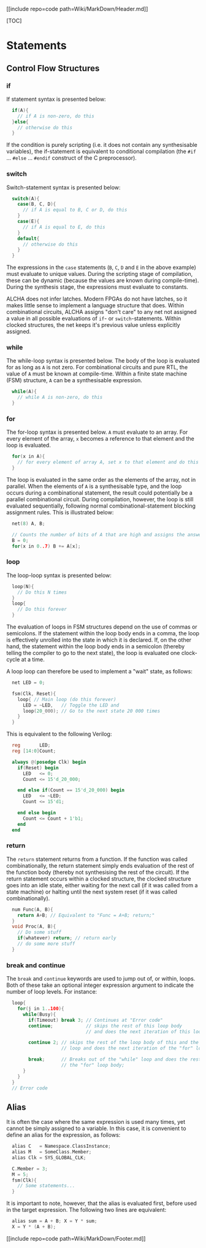 [[include repo=code path=Wiki/MarkDown/Header.md]]

[TOC]

# Statements

## Control Flow Structures

### if

If statement syntax is presented below:

```C++
  if(A){
    // if A is non-zero, do this
  }else{
    // otherwise do this
  }
```

If the condition is purely scripting (i.e. it does not contain any synthesisable variables), the if-statement is equivalent to conditional compilation (the `#if` ... `#else` ... `#endif` construct of the C preprocessor).

### switch

Switch-statement syntax is presented below:

```C++
  switch(A){
    case(B, C, D){
      // if A is equal to B, C or D, do this
    }
    case(E){
      // if A is equal to E, do this
    }
    default{
      // otherwise do this
    }
  }
```

The expressions in the `case` statements (`B`, `C`, `D` and `E` in the above example) must evaluate to unique values.  During the scripting stage of compilation, these can be dynamic (because the values are known during compile-time).  During the synthesis stage, the expressions must evaluate to constants.

ALCHA does not infer latches.  Modern FPGAs do not have latches, so it makes little sense to implement a language structure that does.  Within combinational circuits, ALCHA assigns "don't care" to any net not assigned a value in all possible evaluations of `if`- or `switch`-statements.  Within clocked structures, the net keeps it's previous value unless explicitly assigned.

### while

The while-loop syntax is presented below.  The body of the loop is evaluated for as long as `A` is not zero.  For combinational circuits and pure RTL, the value of `A` must be known at compile-time.  Within a finite state machine (FSM) structure, `A` can be a synthesisable expression.

```C++
  while(A){
    // while A is non-zero, do this
  }
```

### for

The for-loop syntax is presented below.  `A` must evaluate to an array.  For every element of the array, `x` becomes a reference to that element and the loop is evaluated.  

```C++
  for(x in A){
    // for every element of array A, set x to that element and do this
  }
```

The loop is evaluated in the same order as the elements of the array, not in parallel.  When the elements of `A` is a synthesisable type, and the loop occurs during a combinational statement, the result could potentially be a parallel combinational circuit.  During compilation, however, the loop is still evaluated sequentially, following normal combinational-statement blocking assignment rules.  This is illustrated below:

```C++
  net(8) A, B;

  // Counts the number of bits of A that are high and assigns the answer to B
  B = 0;
  for(x in 0..7) B += A[x];
```

### loop

The loop-loop syntax is presented below:

```C++
  loop(N){
    // Do this N times
  }
  loop{
    // Do this forever
  }
```

The evaluation of loops in FSM structures depend on the use of commas or semicolons.  If the statement within the loop body ends in a comma, the loop is effectively unrolled into the state in which it is declared.  If, on the other hand, the statement within the loop body ends in a semicolon (thereby telling the compiler to go to the next state), the loop is evaluated one clock-cycle at a time.

A loop loop can therefore be used to implement a "wait" state, as follows:

```C++
  net LED = 0;

  fsm(Clk, Reset){
    loop{ // Main loop (do this forever)
      LED = ~LED,   // Toggle the LED and
      loop(20_000); // Go to the next state 20 000 times
    }
  }
```

This is equivalent to the following Verilog:

```Verilog
  reg       LED;
  reg [14:0]Count;

  always @(posedge Clk) begin
    if(Reset) begin
      LED   <= 0;
      Count <= 15'd_20_000;

    end else if(Count == 15'd_20_000) begin
      LED   <= ~LED;
      Count <= 15'd1;

    end else begin
      Count <= Count + 1'b1;
    end
  end
```

### return

The `return` statement returns from a function.  If the function was called combinationally, the return statement simply ends evaluation of the rest of the function body (thereby not synthesising the rest of the circuit).  If the return statement occurs within a clocked structure, the clocked structure goes into an idle state, either waiting for the next call (if it was called from a state machine) or halting until the next system reset (if it was called combinationally).

```C++
  num Func(A, B){
    return A+B; // Equivalent to "Func = A+B; return;"
  }
  void Proc(A, B){
    // Do some stuff
    if(whatever) return; // return early
    // do some more stuff
  }
```

### break and continue

The `break` and `continue` keywords are used to jump out of, or within, loops.  Both of these take an optional integer expression argument to indicate the number of loop levels.  For instance:

```C++
  loop{
    for(j in 1..100){
      while(Busy){
        if(Timeout) break 3; // Continues at "Error code"
        continue;            // skips the rest of this loop body
                             // and does the next iteration of this loop

        continue 2; // skips the rest of the loop body of this and the "for"
                    // loop and does the next iteration of the "for" loop

        break;      // Breaks out of the "while" loop and does the rest of
                    // the "for" loop body;
      }
    }
  }
  // Error code
```

## Alias

It is often the case where the same expression is used many times, yet cannot be simply assigned to a variable.  In this case, it is convenient to define an alias for the expression, as follows:

```C++
  alias C   = Namespace.ClassInstance;
  alias M   = SomeClass.Member;
  alias Clk = SYS_GLOBAL_CLK;

  C.Member = 3;
  M = 5;
  fsm(Clk){
    // Some statements...
  }
```

It is important to note, however, that the alias is evaluated first, before used in the target expression.  The following two lines are equivalent:

```C++
  alias sum = A + B; X = Y * sum;
  X = Y * (A + B);
```

[[include repo=code path=Wiki/MarkDown/Footer.md]]

